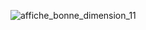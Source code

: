 ![affiche_bonne_dimension_11](https://user-images.githubusercontent.com/112189528/219100142-8d395ef1-67c4-40fa-aec1-f6a1225c27eb.png)
